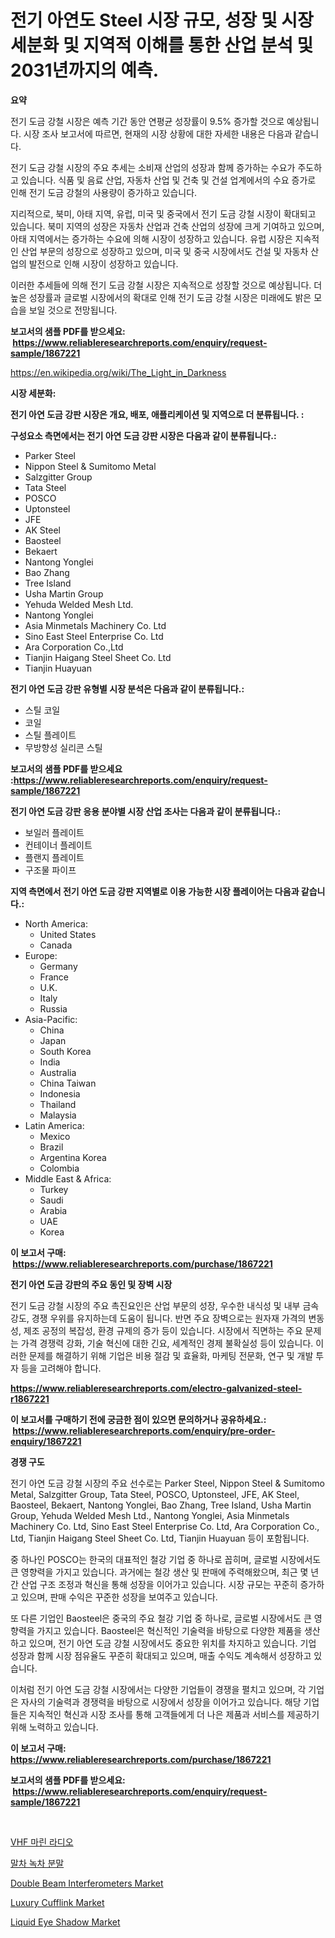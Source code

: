 <p><h1>전기 아연도 Steel 시장 규모, 성장 및 시장 세분화 및 지역적 이해를 통한 산업 분석 및 2031년까지의 예측.</h1></p><p><strong>요약</strong></p>
<p><p>전기 도금 강철 시장은 예측 기간 동안 연평균 성장률이 9.5% 증가할 것으로 예상됩니다. 시장 조사 보고서에 따르면, 현재의 시장 상황에 대한 자세한 내용은 다음과 같습니다.</p><p>전기 도금 강철 시장의 주요 추세는 소비재 산업의 성장과 함께 증가하는 수요가 주도하고 있습니다. 식품 및 음료 산업, 자동차 산업 및 건축 및 건설 업계에서의 수요 증가로 인해 전기 도금 강철의 사용량이 증가하고 있습니다.</p><p>지리적으로, 북미, 아태 지역, 유럽, 미국 및 중국에서 전기 도금 강철 시장이 확대되고 있습니다. 북미 지역의 성장은 자동차 산업과 건축 산업의 성장에 크게 기여하고 있으며, 아태 지역에서는 증가하는 수요에 의해 시장이 성장하고 있습니다. 유럽 시장은 지속적인 산업 부문의 성장으로 성장하고 있으며, 미국 및 중국 시장에서도 건설 및 자동차 산업의 발전으로 인해 시장이 성장하고 있습니다.</p><p>이러한 추세들에 의해 전기 도금 강철 시장은 지속적으로 성장할 것으로 예상됩니다. 더 높은 성장률과 글로벌 시장에서의 확대로 인해 전기 도금 강철 시장은 미래에도 밝은 모습을 보일 것으로 전망됩니다.</p></p>
<p><strong>보고서의 샘플 PDF를 받으세요: &nbsp;<a href="https://www.reliableresearchreports.com/enquiry/request-sample/1867221">https://www.reliableresearchreports.com/enquiry/request-sample/1867221</a></strong></p>
<p><a href="https://en.wikipedia.org/wiki/The_Light_in_Darkness">https://en.wikipedia.org/wiki/The_Light_in_Darkness</a></p>
<p><strong>시장 세분화:</strong></p>
<p><strong> 전기 아연 도금 강판 시장은 개요, 배포, 애플리케이션 및 지역으로 더 분류됩니다. :</strong></p>
<p><strong>구성요소 측면에서는 전기 아연 도금 강판 시장은 다음과 같이 분류됩니다.:</strong></p>
<p><ul><li>Parker Steel</li><li>Nippon Steel & Sumitomo Metal</li><li>Salzgitter Group</li><li>Tata Steel</li><li>POSCO</li><li>Uptonsteel</li><li>JFE</li><li>AK Steel</li><li>Baosteel</li><li>Bekaert</li><li>Nantong Yonglei</li><li>Bao Zhang</li><li>Tree Island</li><li>Usha Martin Group</li><li>Yehuda Welded Mesh Ltd.</li><li>Nantong Yonglei</li><li>Asia Minmetals Machinery Co. Ltd</li><li>Sino East Steel Enterprise Co. Ltd</li><li>Ara Corporation Co.,Ltd</li><li>Tianjin Haigang Steel Sheet Co. Ltd</li><li>Tianjin Huayuan</li></ul></p>
<p><strong> 전기 아연 도금 강판 유형별 시장 분석은 다음과 같이 분류됩니다.:</strong></p>
<p><ul><li>스틸 코일</li><li>코일</li><li>스틸 플레이트</li><li>무방향성 실리콘 스틸</li></ul></p>
<p><strong>보고서의 샘플 PDF를 받으세요 :<a href="https://www.reliableresearchreports.com/enquiry/request-sample/1867221">https://www.reliableresearchreports.com/enquiry/request-sample/1867221</a></strong></p>
<p><strong> 전기 아연 도금 강판 응용 분야별 시장 산업 조사는 다음과 같이 분류됩니다.:</strong></p>
<p><ul><li>보일러 플레이트</li><li>컨테이너 플레이트</li><li>플랜지 플레이트</li><li>구조물 파이프</li></ul></p>
<p><strong>지역 측면에서 전기 아연 도금 강판 지역별로 이용 가능한 시장 플레이어는 다음과 같습니다.:</strong></p>
<p><ul>
    <li>
        North America:
        <ul>
            <li>United States</li>
            <li>Canada</li>
        </ul>
    </li>
    <li>
        Europe:
        <ul>
            <li>Germany</li>
            <li>France</li>
            <li>U.K.</li>
            <li>Italy</li>
            <li>Russia</li>
        </ul>
    </li>
    <li>
        Asia-Pacific:
        <ul>
            <li>China</li>
            <li>Japan</li>
            <li>South Korea</li>
            <li>India</li>
            <li>Australia</li>
            <li>China Taiwan</li>
            <li>Indonesia</li>
            <li>Thailand</li>
            <li>Malaysia</li>
        </ul>
    </li>
    <li>
        Latin America:
        <ul>
            <li>Mexico</li>
            <li>Brazil</li>
            <li>Argentina Korea</li>
            <li>Colombia</li>
        </ul>
    </li>
    <li>
        Middle East & Africa:
        <ul>
            <li>Turkey</li>
            <li>Saudi</li>
            <li>Arabia</li>
            <li>UAE</li>
            <li>Korea</li>
        </ul>
    </li>
    </ul></p>
<p><strong>이 보고서 구매: &nbsp;<a href="https://www.reliableresearchreports.com/purchase/1867221">https://www.reliableresearchreports.com/purchase/1867221</a></strong></p>
<p><strong>전기 아연 도금 강판의 주요 동인 및 장벽 시장</strong></p>
<p><p>전기 도금 강철 시장의 주요 촉진요인은 산업 부문의 성장, 우수한 내식성 및 내부 금속 강도, 경쟁 우위를 유지하는데 도움이 됩니다. 반면 주요 장벽으로는 원자재 가격의 변동성, 제조 공정의 복잡성, 환경 규제의 증가 등이 있습니다. 시장에서 직면하는 주요 문제는 가격 경쟁력 강화, 기술 혁신에 대한 긴요, 세계적인 경제 불확실성 등이 있습니다. 이러한 문제를 해결하기 위해 기업은 비용 절감 및 효율화, 마케팅 전문화, 연구 및 개발 투자 등을 고려해야 합니다.</p></p>
<p><strong><a href="https://www.reliableresearchreports.com/electro-galvanized-steel-r1867221">https://www.reliableresearchreports.com/electro-galvanized-steel-r1867221</a></strong></p>
<p><strong>이 보고서를 구매하기 전에 궁금한 점이 있으면 문의하거나 공유하세요.: &nbsp;<a href="https://www.reliableresearchreports.com/enquiry/pre-order-enquiry/1867221">https://www.reliableresearchreports.com/enquiry/pre-order-enquiry/1867221</a></strong></p>
<p><strong>경쟁 구도</strong></p>
<p><p>전기 아연 도금 강철 시장의 주요 선수로는 Parker Steel, Nippon Steel & Sumitomo Metal, Salzgitter Group, Tata Steel, POSCO, Uptonsteel, JFE, AK Steel, Baosteel, Bekaert, Nantong Yonglei, Bao Zhang, Tree Island, Usha Martin Group, Yehuda Welded Mesh Ltd., Nantong Yonglei, Asia Minmetals Machinery Co. Ltd, Sino East Steel Enterprise Co. Ltd, Ara Corporation Co., Ltd, Tianjin Haigang Steel Sheet Co. Ltd, Tianjin Huayuan 등이 포함됩니다. </p><p>중 하나인 POSCO는 한국의 대표적인 철강 기업 중 하나로 꼽히며, 글로벌 시장에서도 큰 영향력을 가지고 있습니다. 과거에는 철강 생산 및 판매에 주력해왔으며, 최근 몇 년간 산업 구조 조정과 혁신을 통해 성장을 이어가고 있습니다. 시장 규모는 꾸준히 증가하고 있으며, 판매 수익은 꾸준한 성장을 보여주고 있습니다.</p><p>또 다른 기업인 Baosteel은 중국의 주요 철강 기업 중 하나로, 글로벌 시장에서도 큰 영향력을 가지고 있습니다. Baosteel은 혁신적인 기술력을 바탕으로 다양한 제품을 생산하고 있으며, 전기 아연 도금 강철 시장에서도 중요한 위치를 차지하고 있습니다. 기업 성장과 함께 시장 점유율도 꾸준히 확대되고 있으며, 매출 수익도 계속해서 성장하고 있습니다.</p><p>이처럼 전기 아연 도금 강철 시장에서는 다양한 기업들이 경쟁을 펼치고 있으며, 각 기업은 자사의 기술력과 경쟁력을 바탕으로 시장에서 성장을 이어가고 있습니다. 해당 기업들은 지속적인 혁신과 시장 조사를 통해 고객들에게 더 나은 제품과 서비스를 제공하기 위해 노력하고 있습니다.</p></p>
<p><strong>이 보고서 구매: &nbsp; <a href="https://www.reliableresearchreports.com/purchase/1867221">https://www.reliableresearchreports.com/purchase/1867221</a></strong></p>
<p><strong>보고서의 샘플 PDF를 받으세요: &nbsp;<a href="https://www.reliableresearchreports.com/enquiry/request-sample/1867221">https://www.reliableresearchreports.com/enquiry/request-sample/1867221</a></strong><strong></strong></p>
<p>&nbsp;</p>
<p><p><a href="https://medium.com/@derrickmafrks96745/%EC%84%B8%EA%B3%84-vhf-%ED%95%B4%EC%96%91-%EB%AC%B4%EC%84%A0-%EC%A0%84%ED%8C%8C-%EC%8B%9C%EC%9E%A5-%EB%B6%84%EC%95%BC-%EC%9C%A0%ED%98%95-%EC%9D%91%EC%9A%A9-%EC%8B%9C%EC%9E%A5-%EC%B0%B8%EA%B0%80%EC%9E%90-%EC%A0%84%EB%9E%B5-%EC%A7%80%EC%97%AD%EB%B3%84-%EC%84%B1%EC%9E%A5-%EC%A0%84%EB%A7%9D-%EB%B0%8F-%EB%AF%B8%EB%9E%98-%EC%A0%84%EB%A7%9D-2024-2031-8203864a2652">VHF 마린 라디오</a></p><p><a href="https://medium.com/@joshuapierce88/%EB%A7%90%EC%B0%A8-%EB%85%B9%EC%B0%A8-%EB%B6%84%EB%A7%90-%EC%8B%9C%EC%9E%A5-%EA%B8%80%EB%A1%9C%EB%B2%8C-%EC%8B%9C%EC%9E%A5-%EC%A0%90%EC%9C%A0%EC%9C%A8-%EB%B0%8F-%EC%88%9C%EC%9C%84-%EC%A0%84%EC%B2%B4-%ED%8C%90%EB%A7%A4-%EB%B0%8F-%EC%88%98%EC%9A%94-%EC%98%88%EC%B8%A1-2024-2031-bbf81ae64d9c">말차 녹차 분말</a></p><p><a href="https://issuu.com/reportprime-2/docs/double-beam-interferometers-market-size-2030.pptx">Double Beam Interferometers Market</a></p><p><a href="https://github.com/abigailsutherland7889/Market-Research-Report-List-1/blob/main/luxury-cufflink-market.md">Luxury Cufflink Market</a></p><p><a href="https://github.com/brittnycachero596/Market-Research-Report-List-1/blob/main/liquid-eye-shadow-market.md">Liquid Eye Shadow Market</a></p></p>